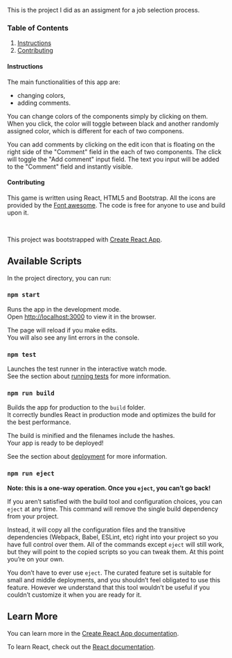 <p>This is the project I did as an assigment for a job selection process.</p>

<h3>Table of Contents</h4>
<ol>
<li><a href="#instr">Instructions</a></li>
<li><a href="#contrib">Contributing</a></li>
</ol>

<h4 id="instr">Instructions</h4>
<p>The main functionalities of this app are:</p>
<ul>
  <li>changing colors,</li>
  <li>adding comments.</li>
</ul>
<p>You can change colors of the components simply by clicking on them. When you click, the color will toggle between black and another randomly assigned color, which is different for each of two componens.</p>
<p>You can add comments by clicking on the edit icon that is floating on the right side of the "Comment" field in the each of two components. The click will toggle the "Add comment" input field. The text you input will be added to the "Comment" field and instantly visible.</p>

<h4 id="contrib">Contributing</h4>
<p>This game is written using React, HTML5 and Bootstrap. All the icons are provided by the <a href="https://fontawesome.com/">Font awesome</a>. The code is free for anyone to use and build upon it.</p>

<br>

This project was bootstrapped with [Create React App](https://github.com/facebook/create-react-app).

## Available Scripts

In the project directory, you can run:

### `npm start`

Runs the app in the development mode.<br>
Open [http://localhost:3000](http://localhost:3000) to view it in the browser.

The page will reload if you make edits.<br>
You will also see any lint errors in the console.

### `npm test`

Launches the test runner in the interactive watch mode.<br>
See the section about [running tests](https://facebook.github.io/create-react-app/docs/running-tests) for more information.

### `npm run build`

Builds the app for production to the `build` folder.<br>
It correctly bundles React in production mode and optimizes the build for the best performance.

The build is minified and the filenames include the hashes.<br>
Your app is ready to be deployed!

See the section about [deployment](https://facebook.github.io/create-react-app/docs/deployment) for more information.

### `npm run eject`

**Note: this is a one-way operation. Once you `eject`, you can’t go back!**

If you aren’t satisfied with the build tool and configuration choices, you can `eject` at any time. This command will remove the single build dependency from your project.

Instead, it will copy all the configuration files and the transitive dependencies (Webpack, Babel, ESLint, etc) right into your project so you have full control over them. All of the commands except `eject` will still work, but they will point to the copied scripts so you can tweak them. At this point you’re on your own.

You don’t have to ever use `eject`. The curated feature set is suitable for small and middle deployments, and you shouldn’t feel obligated to use this feature. However we understand that this tool wouldn’t be useful if you couldn’t customize it when you are ready for it.

## Learn More

You can learn more in the [Create React App documentation](https://facebook.github.io/create-react-app/docs/getting-started).

To learn React, check out the [React documentation](https://reactjs.org/).
